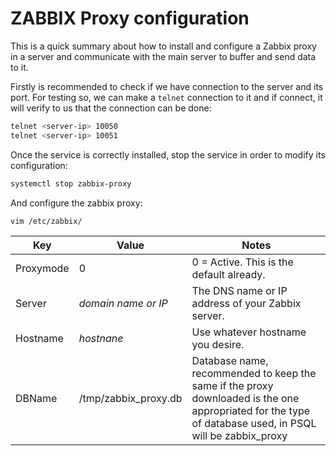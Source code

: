 
# ZABBIX Proxy configuration

This is a quick summary about how to install and configure a Zabbix proxy in a server and communicate with the main server to buffer and send data to it. 

Firstly is recommended to check if we have connection to the server and its port. 
For testing so, we can make a `telnet` connection to it and if connect, it will verify to us that the connection can be done: 

```bash
telnet <server-ip> 10050
telnet <server-ip> 10051
```

Once the service is correctly installed, stop the service in order to modify its configuration: 

```bash
systemctl stop zabbix-proxy
```

And configure the zabbix proxy: 

```bash
vim /etc/zabbix/
```

| Key       | Value                | Notes                                                                                                                                                   |
| --------- | -------------------- | ------------------------------------------------------------------------------------------------------------------------------------------------------- |
| Proxymode | 0                    | 0 = Active. This is the default already.                                                                                                                |
| Server    | _domain name or IP_  | The DNS name or IP address of your Zabbix server.                                                                                                       |
| Hostname  | *hostnane*           | Use whatever hostname you desire.                                                                                                                       |
| DBName    | /tmp/zabbix_proxy.db | Database name, recommended to keep the same if the proxy downloaded is the one appropriated for the type of database used, in PSQL will be zabbix_proxy |